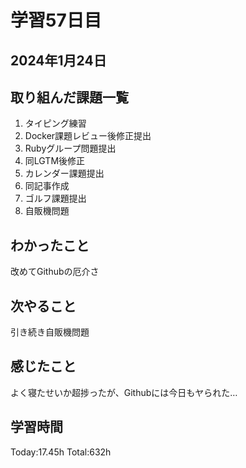 # 学習57日目
## 2024年1月24日
## 取り組んだ課題一覧
1. タイピング練習
1. Docker課題レビュー後修正提出
1. Rubyグループ問題提出
1. 同LGTM後修正
2. カレンダー課題提出
3. 同記事作成
4. ゴルフ課題提出
5. 自販機問題
## わかったこと
改めてGithubの厄介さ
## 次やること
引き続き自販機問題
## 感じたこと
よく寝たせいか超捗ったが、Githubには今日もヤられた…
## 学習時間
 Today:17.45h
 Total:632h
